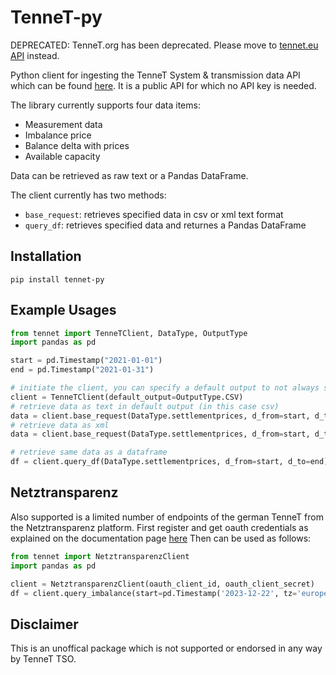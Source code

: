 # TenneT-py

DEPRECATED: TenneT.org has been deprecated. Please move to [tennet.eu API](https://github.com/fboerman/TenneTeu-py) instead.

Python client for ingesting the TenneT System & transmission data API which can be found [here](https://www.tennet.org/english/operational_management/export_data_explanation.aspx).
It is a public API for which no API key is needed.

The library currently supports four data items:

* Measurement data
* Imbalance price
* Balance delta with prices
* Available capacity

Data can be retrieved as raw text or a Pandas DataFrame.

The client currently has two methods:
* ```base_request```: retrieves specified data in csv or xml text format
* ```query_df```: retrieves specified data and returnes a Pandas DataFrame

## Installation
```pip install tennet-py```

## Example Usages
```python
from tennet import TenneTClient, DataType, OutputType
import pandas as pd

start = pd.Timestamp("2021-01-01")
end = pd.Timestamp("2021-01-31")

# initiate the client, you can specify a default output to not always specify it per call
client = TenneTClient(default_output=OutputType.CSV)
# retrieve data as text in default output (in this case csv)
data = client.base_request(DataType.settlementprices, d_from=start, d_to=end)
# retrieve data as xml
data = client.base_request(DataType.settlementprices, d_from=start, d_to=end, output_type=OutputType.XML)

# retrieve same data as a dataframe
df = client.query_df(DataType.settlementprices, d_from=start, d_to=end)
```

## Netztransparenz
Also supported is a limited number of endpoints of the german TenneT from the Netztransparenz platform. First register and get oauth credentials as explained on the documentation page [here](https://www.netztransparenz.de/en/Web-API)
Then can be used as follows:
```python
from tennet import NetztransparenzClient
import pandas as pd

client = NetztransparenzClient(oauth_client_id, oauth_client_secret)
df = client.query_imbalance(start=pd.Timestamp('2023-12-22', tz='europe/amsterdam'), end=pd.Timestamp('2023-12-22 23:59', tz='europe/amsterdam'))
```

## Disclaimer
This is an unoffical package which is not supported or endorsed in any way by TenneT TSO.